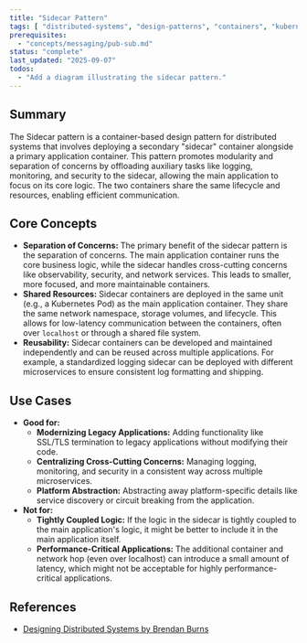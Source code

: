 ```yaml
---
title: "Sidecar Pattern"
tags: [ "distributed-systems", "design-patterns", "containers", "kubernetes" ]
prerequisites:
  - "concepts/messaging/pub-sub.md"
status: "complete"
last_updated: "2025-09-07"
todos:
  - "Add a diagram illustrating the sidecar pattern."
---
```


## Summary

The Sidecar pattern is a container-based design pattern for distributed systems that involves deploying a secondary "sidecar" container alongside a primary application container. This pattern promotes modularity and separation of concerns by offloading auxiliary tasks like logging, monitoring, and security to the sidecar, allowing the main application to focus on its core logic. The two containers share the same lifecycle and resources, enabling efficient communication.

## Core Concepts

-   **Separation of Concerns:** The primary benefit of the sidecar pattern is the separation of concerns. The main application container runs the core business logic, while the sidecar handles cross-cutting concerns like observability, security, and network services. This leads to smaller, more focused, and more maintainable containers.
-   **Shared Resources:** Sidecar containers are deployed in the same unit (e.g., a Kubernetes Pod) as the main application container. They share the same network namespace, storage volumes, and lifecycle. This allows for low-latency communication between the containers, often over `localhost` or through a shared file system.
-   **Reusability:** Sidecar containers can be developed and maintained independently and can be reused across multiple applications. For example, a standardized logging sidecar can be deployed with different microservices to ensure consistent log formatting and shipping.

## Use Cases

-   **Good for:**
    -   **Modernizing Legacy Applications:** Adding functionality like SSL/TLS termination to legacy applications without modifying their code.
    -   **Centralizing Cross-Cutting Concerns:** Managing logging, monitoring, and security in a consistent way across multiple microservices.
    -   **Platform Abstraction:** Abstracting away platform-specific details like service discovery or circuit breaking from the application.
-   **Not for:**
    -   **Tightly Coupled Logic:** If the logic in the sidecar is tightly coupled to the main application's logic, it might be better to include it in the main application itself.
    -   **Performance-Critical Applications:** The additional container and network hop (even over localhost) can introduce a small amount of latency, which might not be acceptable for highly performance-critical applications.

## References

-   [Designing Distributed Systems by Brendan Burns](https://www.oreilly.com/library/view/designing-distributed-systems/9781491983638/)
